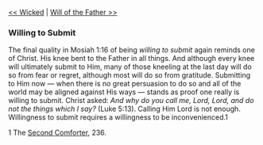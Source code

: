 [<< Wicked](Wicked)  |  [Will of the Father >>](Will%20of%20the%20Father)

### Willing to Submit
The final quality in Mosiah 1:16 of being *willing to submit* again reminds one of Christ. His knee bent to the Father in all things. And although every knee will ultimately submit to Him, many of those kneeling at the last day will do so from fear or regret, although most will do so from gratitude. Submitting to Him now — when there is no great persuasion to do so and all of the world may be aligned against His ways — stands as proof one really is willing to submit. Christ asked: *And why do you call me, Lord, Lord, and do not the things which I say?* (Luke 5:13). Calling Him Lord is not enough. Willingness to submit requires a willingness to be inconvenienced.1



1 The [Second Comforter](#), 236.